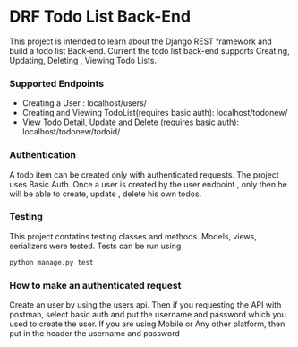 # DRF Todo List Back-End
This project is intended to learn about the Django REST framework and build a todo list Back-end.
Current the todo list back-end supports Creating, Updating, Deleting , Viewing Todo Lists.


### Supported Endpoints

- Creating a User : localhost/users/
- Creating and Viewing TodoList(requires basic auth): localhost/todonew/
- View Todo Detail, Update and Delete (requires basic auth): localhost/todonew/todoid/

### Authentication
A todo item can be created only with authenticated requests. The project uses Basic Auth. Once a user is created by the user endpoint
, only then he will be able to create, update , delete his own todos.

### Testing
This project contatins testing classes and methods. Models, views, serializers were tested. Tests can be run using
```python
python manage.py test
```
### How to make an authenticated request
Create an user by using the users api. Then if you requesting the API with postman, select basic auth and put the username and password which you used to create
the user. If you are using Mobile or Any other platform, then put in the header the username and password
